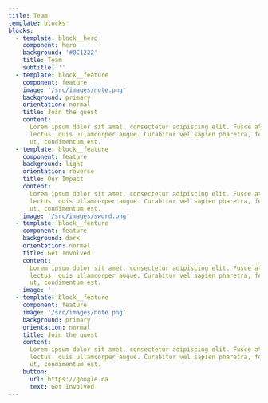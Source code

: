```yaml
---
title: Team
template: blocks
blocks:
  - template: block__hero
    component: hero
    background: '#0C1222'
    title: Team
    subtitle: ''
  - template: block__feature
    component: feature
    image: '/src/images/note.png'
    background: primary
    orientation: normal
    title: Join the quest
    content:
      Lorem ipsum dolor sit amet, consectetur adipiscing elit. Fusce at vehicula
      lectus, quis ullamcorper augue. Curabitur vel sapien pharetra, fermentum elit
      ut, condimentum est.
  - template: block__feature
    component: feature
    background: light
    orientation: reverse
    title: Our Impact
    content:
      Lorem ipsum dolor sit amet, consectetur adipiscing elit. Fusce at vehicula
      lectus, quis ullamcorper augue. Curabitur vel sapien pharetra, fermentum elit
      ut, condimentum est.
    image: '/src/images/sword.png'
  - template: block__feature
    component: feature
    background: dark
    orientation: normal
    title: Get Involved
    content:
      Lorem ipsum dolor sit amet, consectetur adipiscing elit. Fusce at vehicula
      lectus, quis ullamcorper augue. Curabitur vel sapien pharetra, fermentum elit
      ut, condimentum est.
    image: ''
  - template: block__feature
    component: feature
    image: '/src/images/note.png'
    background: primary
    orientation: normal
    title: Join the quest
    content:
      Lorem ipsum dolor sit amet, consectetur adipiscing elit. Fusce at vehicula
      lectus, quis ullamcorper augue. Curabitur vel sapien pharetra, fermentum elit
      ut, condimentum est.
    button:
      url: https://google.ca
      text: Get Involved
---
```

